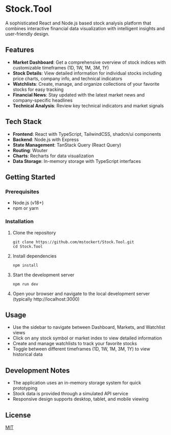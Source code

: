 # Stock.Tool

A sophisticated React and Node.js based stock analysis platform that combines interactive financial data visualization with intelligent insights and user-friendly design.

## Features

- **Market Dashboard**: Get a comprehensive overview of stock indices with customizable timeframes (1D, 1W, 1M, 3M, 1Y)
- **Stock Details**: View detailed information for individual stocks including price charts, company info, and technical indicators
- **Watchlists**: Create, manage, and organize collections of your favorite stocks for easy tracking
- **Financial News**: Stay updated with the latest market news and company-specific headlines
- **Technical Analysis**: Review key technical indicators and market signals

## Tech Stack

- **Frontend**: React with TypeScript, TailwindCSS, shadcn/ui components
- **Backend**: Node.js with Express
- **State Management**: TanStack Query (React Query)
- **Routing**: Wouter
- **Charts**: Recharts for data visualization
- **Data Storage**: In-memory storage with TypeScript interfaces

## Getting Started

### Prerequisites

- Node.js (v18+)
- npm or yarn

### Installation

1. Clone the repository
   ```
   git clone https://github.com/mstockert/Stock.Tool.git
   cd Stock.Tool
   ```

2. Install dependencies
   ```
   npm install
   ```

3. Start the development server
   ```
   npm run dev
   ```

4. Open your browser and navigate to the local development server (typically http://localhost:3000)

## Usage

- Use the sidebar to navigate between Dashboard, Markets, and Watchlist views
- Click on any stock symbol or market index to view detailed information
- Create and manage watchlists to track your favorite stocks
- Toggle between different timeframes (1D, 1W, 1M, 3M, 1Y) to view historical data

## Development Notes

- The application uses an in-memory storage system for quick prototyping
- Stock data is provided through a simulated API service
- Responsive design supports desktop, tablet, and mobile viewing

## License

[MIT](LICENSE)